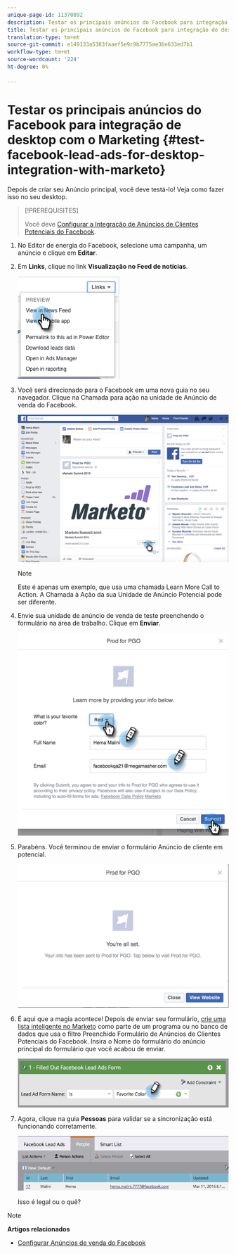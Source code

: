 ```yaml
---
unique-page-id: 11370892
description: Testar os principais anúncios do Facebook para integração de desktop com o Marketing - Documentos do Marketing - Documentação do produto
title: Testar os principais anúncios do Facebook para integração de desktop com o Marketo
translation-type: tm+mt
source-git-commit: e149133a5383faaef5e9c9b7775ae36e633ed7b1
workflow-type: tm+mt
source-wordcount: '224'
ht-degree: 0%

---
```



# Testar os principais anúncios do Facebook para integração de desktop com o Marketing {#test-facebook-lead-ads-for-desktop-integration-with-marketo}

Depois de criar seu Anúncio principal, você deve testá-lo! Veja como fazer isso no seu desktop.

>[!PREREQUISITES]
>
>Você deve [Configurar a Integração de Anúncios de Clientes Potenciais do Facebook](set-up-facebook-lead-ads.md).

1. No Editor de energia do Facebook, selecione uma campanha, um anúncio e clique em **Editar**.
1. Em **Links**, clique no link **Visualização no Feed de notícias**.

   ![](assets/image2016-5-13-14-3a35-3a36.png)

1. Você será direcionado para o Facebook em uma nova guia no seu navegador. Clique na Chamada para ação na unidade de Anúncio de venda do Facebook.

   ![](assets/image2016-5-13-14-3a42-3a45.png)

   >[!NOTE]
   >
   >Este é apenas um exemplo, que usa uma chamada Learn More Call to Action. A Chamada à Ação da sua Unidade de Anúncio Potencial pode ser diferente.

1. Envie sua unidade de anúncio de venda de teste preenchendo o formulário na área de trabalho. Clique em **Enviar**.

   ![](assets/image2016-5-13-14-3a47-3a43.png)

1. Parabéns. Você terminou de enviar o formulário Anúncio de cliente em potencial.

   ![](assets/image2016-5-13-14-3a52-3a57.png)

1. É aqui que a magia acontece! Depois de enviar seu formulário, [crie uma lista inteligente no Marketo](../../../product-docs/core-marketo-concepts/smart-lists-and-static-lists/creating-a-smart-list/create-a-smart-list.md) como parte de um programa ou no banco de dados que usa o filtro Preenchido Formulário de Anúncios de Clientes Potenciais do Facebook. Insira o Nome do formulário do anúncio principal do formulário que você acabou de enviar.

   ![](assets/image2016-3-11-8-3a59-3a34-1.png)

1. Agora, clique na guia **Pessoas** para validar se a sincronização está funcionando corretamente.

   ![](assets/people.png)

   Isso é legal ou o quê?

>[!NOTE]
>
>**Artigos relacionados**
>
>* [Configurar Anúncios de venda do Facebook](set-up-facebook-lead-ads.md)

>



